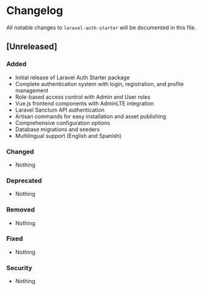 # Changelog

All notable changes to `laravel-auth-starter` will be documented in this file.

## [Unreleased]

### Added
- Initial release of Laravel Auth Starter package
- Complete authentication system with login, registration, and profile management
- Role-based access control with Admin and User roles
- Vue.js frontend components with AdminLTE integration
- Laravel Sanctum API authentication
- Artisan commands for easy installation and asset publishing
- Comprehensive configuration options
- Database migrations and seeders
- Multilingual support (English and Spanish)

### Changed
- Nothing

### Deprecated
- Nothing

### Removed
- Nothing

### Fixed
- Nothing

### Security
- Nothing

